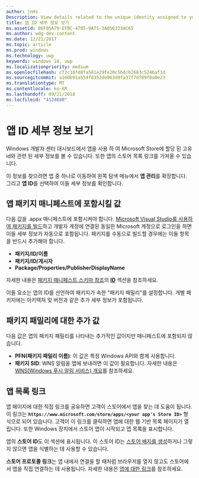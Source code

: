 ```yaml
---
author: jnHs
Description: View details related to the unique identity assigned to your app by the Microsoft Store, and get a link to your app's Store listing.
title: 앱 ID 세부 정보 보기
ms.assetid: 86F05A79-EFBC-4705-9A71-3A056323AC65
ms.author: wdg-dev-content
ms.date: 12/21/2017
ms.topic: article
ms.prod: windows
ms.technology: uwp
keywords: windows 10, uwp
ms.localizationpriority: medium
ms.openlocfilehash: cf2c10fd8fa581e29fe20c5bdcb2683c5246af1d
ms.sourcegitcommit: a160b91a554f8352de963d9fa37f7df89f8a0e23
ms.translationtype: MT
ms.contentlocale: ko-KR
ms.lasthandoff: 09/21/2018
ms.locfileid: "4124680"
---
```

# <a name="view-app-identity-details"></a>앱 ID 세부 정보 보기


Windows 개발자 센터 대시보드에서 앱을 사용 하 여 Microsoft Store에 할당 된 고유 id와 관련 된 세부 정보를 볼 수 있습니다. 또한 앱의 스토어 목록 링크를 가져올 수 있습니다.

이 정보를 찾으려면 앱 중 하나로 이동하여 왼쪽 탐색 메뉴에서 **앱 관리**를 확장합니다. 그리고 **앱 ID**를 선택하여 이들 세부 정보를 확인합니다.


## <a name="values-to-include-in-your-app-package-manifest"></a>앱 패키지 매니페스트에 포함시킬 값

다음 값을 .appx 매니페스트에 포함시켜야 합니다. [Microsoft Visual Studio를 사용하여 패키지를 빌드](../packaging/packaging-uwp-apps.md)하고 개발자 계정에 연결된 동일한 Microsoft 계정으로 로그인을 하면 이들 세부 정보가 자동으로 포함됩니다. 패키지를 수동으로 빌드할 경우에는 이들 항목을 반드시 추가해야 합니다.

-   **패키지/ID/이름**
-   **패키지/ID/게시자**
-   **Package/Properties/PublisherDisplayName**

자세한 내용은 [패키지 매니페스트 스키마 참조](https://docs.microsoft.com/uwp/schemas/appxpackage/uapmanifestschema/schema-root)의 [**ID**](https://docs.microsoft.com/uwp/schemas/appxpackage/uapmanifestschema/element-identity) 섹션을 참조하세요.

이들 요소는 앱의 ID를 선언하여 패키지가 속한 "패키지 패밀리"를 설정합니다. 개별 패키지에는 아키텍처 및 버전과 같은 추가 세부 정보가 포함됩니다.


## <a name="additional-values-for-package-family"></a>패키지 패밀리에 대한 추가 값

다음 값은 앱의 패키지 패밀리를 나타내는 추가적인 값이지만 매니페스트에 포함되지 않습니다.

-   **PFN(패키지 패밀리 이름)**: 이 값은 특정 Windows API와 함께 사용합니다.
-   **패키지 SID**: WNS 알림을 앱에 보내려면 이 값이 필요합니다. 자세한 내용은 [WNS(Windows 푸시 알림 서비스) 개요](../design/shell/tiles-and-notifications/windows-push-notification-services--wns--overview.md)를 참조하세요.


## <a name="link-to-your-apps-listing"></a>앱 목록 링크

앱 페이지에 대한 직접 링크를 공유하면 고객이 스토어에서 앱을 찾는 데 도움이 됩니다. 이 링크는 **`https://www.microsoft.com/store/apps/<your app's Store ID>`** 형식으로 되어 있습니다. 고객이 이 링크를 클릭하면 앱에 대한 웹 기반 목록 페이지가 열립니다. 또한 Windows 장치에서 스토어 앱이 시작되고 앱 목록을 표시합니다.

앱의 **스토어 ID**도 이 섹션에 표시됩니다. 이 스토어 ID는 [스토어 배지를 생성](http://go.microsoft.com/fwlink/p/?LinkId=534236)하거나 그렇지 않으면 앱을 식별하는 데 사용할 수 있습니다.

**스토어 프로토콜 링크**는 앱 내에서 연결을 할 때처럼 브라우저를 열지 않고도 스토어에서 앱을 직접 연결하는 데 사용됩니다. 자세한 내용은 [앱에 대한 링크](link-to-your-app.md)를 참조하세요.



 

 




